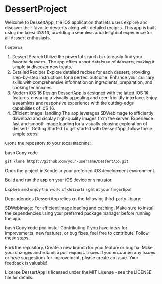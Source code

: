 # DessertProject
Welcome to DessertApp, the iOS application that lets users explore and discover their favorite desserts along with detailed recipes. This app is built using the latest iOS 16, providing a seamless and delightful experience for all dessert enthusiasts.

Features
1. Dessert Search
Utilize the powerful search bar to easily find your favorite desserts.
The app offers a vast database of desserts, making it simple to discover new treats.
2. Detailed Recipes
Explore detailed recipes for each dessert, providing step-by-step instructions for a perfect outcome.
Enhance your culinary skills with comprehensive information on ingredients, preparation, and cooking techniques.
3. Modern iOS 16 Design
DessertApp is designed with the latest iOS 16 features, ensuring a visually appealing and user-friendly interface.
Enjoy a seamless and responsive experience with the cutting-edge capabilities of iOS 16.
4. Efficient Image Handling
The app leverages SDWebImage to efficiently download and display high-quality images from the server.
Experience fast and smooth image loading for a visually pleasing exploration of desserts.
Getting Started
To get started with DessertApp, follow these simple steps:

Clone the repository to your local machine:

bash
Copy code

```git clone https://github.com/your-username/DessertApp.git```

Open the project in Xcode or your preferred iOS development environment.

Build and run the app on your iOS device or simulator.

Explore and enjoy the world of desserts right at your fingertips!

Dependencies
DessertApp relies on the following third-party library:

SDWebImage: For efficient image loading and caching.
Make sure to install the dependencies using your preferred package manager before running the app.

bash
Copy code
pod install
Contributing
If you have ideas for improvements, new features, or bug fixes, feel free to contribute! Follow these steps:

Fork the repository.
Create a new branch for your feature or bug fix.
Make your changes and submit a pull request.
Issues
If you encounter any issues or have suggestions for improvement, please create an issue. Your feedback is valuable!

License
DessertApp is licensed under the MIT License - see the LICENSE file for details.
